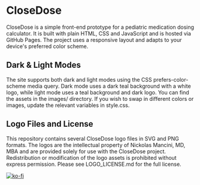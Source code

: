 # CloseDose

CloseDose is a simple front-end prototype for a pediatric medication dosing calculator. It is built with plain HTML, CSS and JavaScript and is hosted via GitHub Pages. The project uses a responsive layout and adapts to your device's preferred color scheme.

## Dark & Light Modes

The site supports both dark and light modes using the CSS prefers-color-scheme media query. Dark mode uses a dark teal background with a white logo, while light mode uses a teal background and dark logo. You can find the assets in the images/ directory. If you wish to swap in different colors or images, update the relevant variables in style.css.

## Logo Files and License

This repository contains several CloseDose logo files in SVG and PNG formats. The logos are the intellectual property of Nickolas Mancini, MD, MBA and are provided solely for use with the CloseDose project. Redistribution or modification of the logo assets is prohibited without express permission. Please see LOGO_LICENSE.md for the full license.

[![ko-fi](https://ko-fi.com/img/githubbutton_sm.svg)](https://ko-fi.com/D1D71M8JMY)
